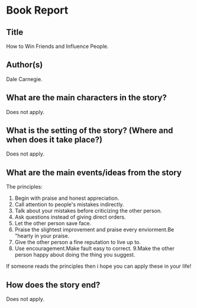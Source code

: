 # Book Report

## Title

How to Win Friends and Influence People.

## Author(s)

Dale Carnegie.


## What are the main characters in the story?

Does not apply.


## What is the setting of the story? (Where and when does it take place?)

Does not apply.


## What are the main events/ideas from the story
The principles:

1. Begin with praise and honest appreciation.
2. Call attention  to people's mistakes indirectly. 
3. Talk about your mistakes before criticizing the other person.
4. Ask questions instead of giving direct orders.
5. Let the other person save face. 
6. Praise the slightest improvement and praise every enviorment.Be "hearty in your praise. 
7. Give the other person a fine reputation to live up to.
8. Use encouragement.Make fault easy to correct.                                                                                                                           9.Make the other person happy about doing the thing you suggest.                                                        
 
 If someone reads the principles then i hope you can apply these in your life!
 
## How does the story end?

Does not apply.
